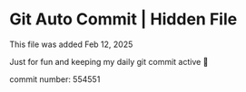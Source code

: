 # Git Auto Commit | Hidden File

This file was added Feb 12, 2025

Just for fun and keeping my daily git commit active 🤪

commit number: 554551
